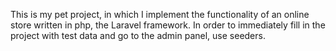 This is my pet project, in which I implement the functionality of an online store written in php, the Laravel framework.
In order to immediately fill in the project with test data and go to the admin panel, use seeders.